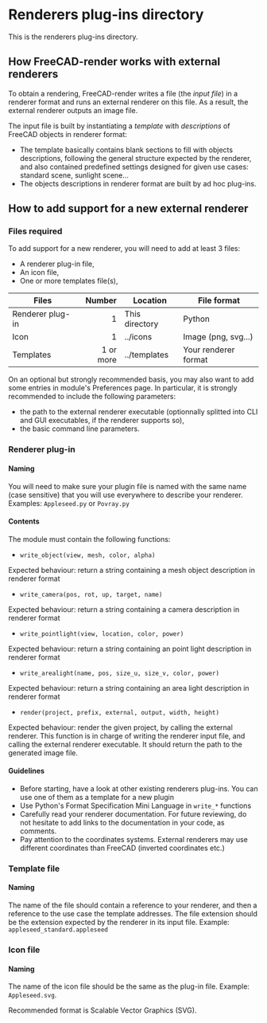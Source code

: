 # Renderers plug-ins directory
This is the renderers plug-ins directory.

## How FreeCAD-render works with external renderers
To obtain a rendering, FreeCAD-render writes a file (the *input file*) in a renderer format and runs an external renderer on this file. As a result, the external renderer outputs an image file.

The input file is built by instantiating a *template* with *descriptions* of FreeCAD objects in renderer format:
* The template basically contains blank sections to fill with objects descriptions, following the general structure expected by the renderer, and also contained predefined settings designed for given use cases: standard scene, sunlight scene...
* The objects descriptions in renderer format are built by ad hoc plug-ins.


## How to add support for a new external renderer
### Files required
To add support for a new renderer, you will need to add at least 3 files:
- A renderer plug-in file,
- An icon file,
- One or more templates file(s),

| Files            | Number    | Location       | File format          |
| ---------------- | --------: | -------------- | ---------------------|
| Renderer plug-in | 1         | This directory | Python               |
| Icon             | 1         | ../icons       | Image (png, svg...)  |
| Templates        | 1 or more | ../templates   | Your renderer format | 

On an optional but strongly recommended basis, you may also want to add some entries in module's Preferences page.
In particular, it is strongly recommended to include the following parameters:
- the path to the external renderer executable (optionnally splitted into CLI and GUI executables, if the renderer supports so),
- the basic command line parameters.


### Renderer plug-in
#### Naming
 
You will need to make sure your plugin file is named with the same name (case sensitive)
that you will use everywhere to describe your renderer. Examples: `Appleseed.py` or
`Povray.py`

#### Contents
The module must contain the following functions:

* `write_object(view, mesh, color, alpha)`

Expected behaviour: return a string containing a mesh object description in renderer format

* `write_camera(pos, rot, up, target, name)`

Expected behaviour: return a string containing a camera description in renderer format

* `write_pointlight(view, location, color, power)`

Expected behaviour: return a string containing an point light description in renderer format

* `write_arealight(name, pos, size_u, size_v, color, power)`

Expected behaviour: return a string containing an area light description in renderer format

* `render(project, prefix, external, output, width, height)`

Expected behaviour: render the given project, by calling the external renderer.
This function is in charge of writing the renderer input file, and calling the external renderer executable. It should return the path to the generated image file.

#### Guidelines
- Before starting, have a look at other existing renderers plug-ins. You can use one of them as a template for a new plugin
- Use Python's Format Specification Mini Language in `write_*` functions
- Carefully read your renderer documentation. For future reviewing, do not hesitate to add links to the documentation in your code, as comments.
- Pay attention to the coordinates systems. External renderers may use different coordinates than FreeCAD (inverted coordinates etc.)

### Template file

#### Naming
The name of the file should contain a reference to your renderer, and then a reference to the use case the template addresses.
The file extension should be the extension expected by the renderer in its input file.
Example: `appleseed_standard.appleseed`

### Icon file

#### Naming
The name of the icon file should be the same as the plug-in file. Example: `Appleseed.svg`.

Recommended format is Scalable Vector Graphics (SVG).
